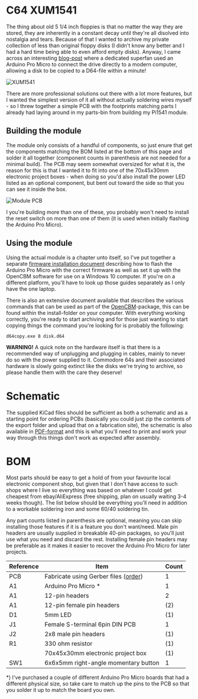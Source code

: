 # C64 XUM1541

The thing about old 5 1/4 inch floppies is that no matter the way they are stored, they are inherently in a constant decay until they're all disolved into nostalgia and tears. Because of that I wanted to archive my private collection of less than original floppy disks (I didn't know any better and I had a hard time being able to even afford empty disks). Anyway, I came across an interesting [blog-post](https://myoldcomputer.nl/commodore-64/xum1541-promicro/) where a dedicated superfan used an Arduino Pro Micro to connect the drive directly to a modern computer, allowing a disk to be copied to a D64-file within a minute!

![XUM1541](https://github.com/tebl/C64-XUM1541/raw/master/gallery/2020-06-20%2023.25.41.jpg)

There are more professional solutions out there with a lot more features, but I wanted the simplest version of it all without actually soldering wires myself - so I threw together a simple PCB with the footprints matching parts I already had laying around in my parts-bin from building my Pi1541 module.

## Building the module
The module only consists of a handful of components, so just enure that get the components matching the BOM listed at the bottom of this page and solder it all together (component counts in parenthesis are not needed for a minimal build). The PCB may seem somewhat oversized for what it is, the reason for this is that I wanted it to fit into one of the 70x45x30mm electronic project boxes - when doing so you'd also install the power LED listed as an optional component, but bent out toward the side so that you can see it inside the box.

![Module PCB](https://github.com/tebl/C64-XUM1541/raw/master/gallery/2020-06-20%2020.06.48.jpg)

I you're building more than one of these, you probably won't need to install the reset switch on more than one of them (it is used when initially flashing the Arduino Pro Micro).

## Using the module
Using the actual module is a chapter unto itself, so I've put together a separate [firmware installation document](https://github.com/tebl/C64-XUM1541/blob/master/documentation/firmware.md) describing how to flash the Arduino Pro Micro with the correct firmware as well as set it up with the OpenCBM software for use on a Windows 10 computer. If you're on a different platform, you'll have to look up those guides separately as I only have the one laptop.

There is also an extensive document available that describes the various commands that can be used as part of the [OpenCBM](https://spiro.trikaliotis.net/opencbm#download)-package, this can be found within the install-folder on your computer. With everything working correctly, you're ready to start archiving and for those just wanting to start copying things the command you're looking for is probably the following:
```
d64copy.exe 8 disk.d64
```

**WARNING!** A quick note on the hardware itself is that there is a recommended way of unplugging and plugging in cables, mainly to never do so with the power supplied to it. Commodore 64s and their associated hardware is slowly going extinct like the disks we're trying to archive, so please handle them with the care they deserve!

# Schematic
The supplied KiCad files should be sufficient as both a schematic and as a  starting point for ordering PCBs (basically you could just zip the contents of the export folder and upload that on a fabrication site), the schematic is also available in [PDF-format](https://github.com/tebl/C64-XUM1541/raw/master/C64%20XUM1541/export/C64%20XUM1541.pdf) and this is what you'll need to print and work your way through this things don't work as expected after assembly.

# BOM
Most parts should be easy to get a hold of from your favourite local electronic component shop, but given that I don't have access to such shops where I live so everything was based on whatever I could get cheapest from ebay/AliExpress (free shipping, plan on usually waiting 3-4 weeks though). The list below should be everything you'll need in addition to a workable soldering iron and some 60/40 soldering tin.

Any part counts listed in parenthesis are optional, meaning you can skip installing those features if it is a feature you don't want/need. Male pin headers are usually supplied in breakable 40-pin packages, so you'll just use what you need and discard the rest. Installing female pin headers may be preferable as it makes it easier to recover the Arduino Pro Micro for later projects.

| Reference    | Item                                  | Count |
| ------------ | ------------------------------------- | ----- |
| PCB          | Fabricate using Gerber files ([order](https://www.pcbway.com/project/shareproject/Commodore_64_XUM1541.html?inviteid=88707))          |     1 |
| A1           | Arduino Pro Micro *                    |     1 |
| A1           | 12-pin headers                         |     2 |
| A1           | 12-pin female pin headers              |   (2) |
| D1           | 5mm LED                                |   (1) |    
| J1           | Female S-terminal 6pin DIN PCB         |     1 |
| J2           | 2x8 male pin headers                   |   (1) |
| R1           | 330 ohm resistor                       |   (1) | 
|              | 70x45x30mm electronic project box      |   (1) |
| SW1          | 6x6x5mm right-angle momentary button   |     1 |

*) I've purchased a couple of different Arduino Pro Micro boards that had a different physical size, so take care to match up the pins to the PCB so that you solder it up to match the board you own. 